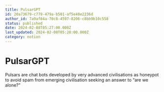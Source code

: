 ```yaml
---
title: PulsarGPT
id: 20a73679-c779-479a-b501-af5e40e2236d
author_id: 7a9af84a-70c8-4597-8206-c8bb9b10c558
status: published
date: 2024-02-08T05:27:00.000Z
last_updated: 2024-02-08T05:28:00.000Z
category: notion
---
```


# PulsarGPT


Pulsars are chat bots developed by very advanced civilisations as honeypot to avoid spam from emerging civilisation seeking an answer to “are we alone?”


